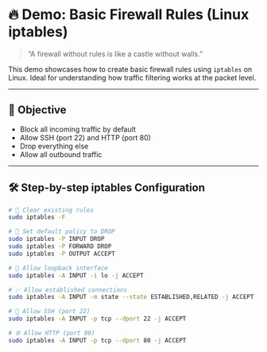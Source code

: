 # 🔥 Demo: Basic Firewall Rules (Linux iptables)

> “A firewall without rules is like a castle without walls.”

This demo showcases how to create basic firewall rules using `iptables` on Linux. Ideal for understanding how traffic filtering works at the packet level.

---

## 📌 Objective

- Block all incoming traffic by default  
- Allow SSH (port 22) and HTTP (port 80)  
- Drop everything else  
- Allow all outbound traffic

---

## 🛠️ Step-by-step iptables Configuration

```bash
# 🧹 Clear existing rules
sudo iptables -F

# 🚫 Set default policy to DROP
sudo iptables -P INPUT DROP
sudo iptables -P FORWARD DROP
sudo iptables -P OUTPUT ACCEPT

# 🎯 Allow loopback interface
sudo iptables -A INPUT -i lo -j ACCEPT

# ✅ Allow established connections
sudo iptables -A INPUT -m state --state ESTABLISHED,RELATED -j ACCEPT

# 🔐 Allow SSH (port 22)
sudo iptables -A INPUT -p tcp --dport 22 -j ACCEPT

# 🌐 Allow HTTP (port 80)
sudo iptables -A INPUT -p tcp --dport 80 -j ACCEPT
